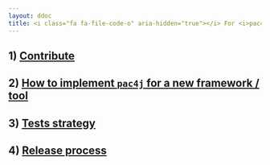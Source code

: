```yaml
---
layout: ddoc
title: <i class="fa fa-file-code-o" aria-hidden="true"></i> For <i>pac4j</i> contributors / committers&#58;
---
```


## 1) [Contribute](docs/contribute.html)

## 2) [How to implement `pac4j` for a new framework / tool](docs/how-to-implement-pac4j-for-a-new-framework.html)

## 3) [Tests strategy](docs/tests-strategy.html)

## 4) [Release process](docs/release-process.html)

